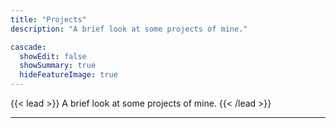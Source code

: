 ```yaml
---
title: "Projects"
description: "A brief look at some projects of mine."

cascade:
  showEdit: false
  showSummary: true
  hideFeatureImage: true
---
```

{{< lead >}}
A brief look at some projects of mine.
{{< /lead >}}

---